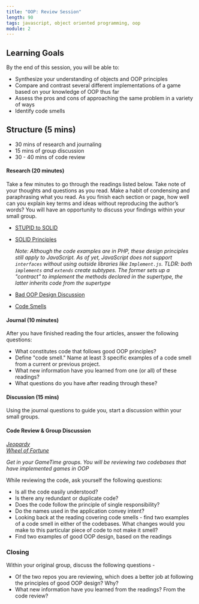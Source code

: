 ```yaml
---
title: "OOP: Review Session"
length: 90
tags: javascript, object oriented programming, oop
module: 2
---
```


## Learning Goals

By the end of this session, you will be able to:

- Synthesize your understanding of objects and OOP principles
- Compare and contrast several different implementations of a game based on your knowledge of OOP thus far
- Assess the pros and cons of approaching the same problem in a variety of ways
- Identify code smells

## Structure (5 mins)

* 30 mins of research and journaling
* 15 mins of group discussion
* 30 - 40 mins of code review

#### Research (20 minutes)

Take a few minutes to go through the readings listed below. Take note of your thoughts and questions as you read. Make a habit of condensing and paraphrasing what you read. As you finish each section or page, how well can you explain key terms and ideas without reproducing the author’s words? You will have an opportunity to discuss your findings within your small group. 


* [STUPID to SOLID](https://williamdurand.fr/2013/07/30/from-stupid-to-solid-code/)
* [SOLID Principles](https://scotch.io/bar-talk/s-o-l-i-d-the-first-five-principles-of-object-oriented-design)
  
  _Note: Although the code examples are in PHP, these design principles still apply to JavaScript. As of yet, JavaScript does not support `interfaces` without using outside libraries like `Implement.js`. TLDR: both `implements` and `extends` create subtypes. The former sets up a "contract" to implement the methods declared in the supertype, the latter inherits code from the supertype_

* [Bad OOP Design Discussion](https://stackoverflow.com/questions/345698/what-are-the-tell-tale-signs-of-bad-object-oriented-design)
* [Code Smells](https://blog.codinghorror.com/code-smells/)


#### Journal (10 minutes)

After you have finished reading the four articles, answer the following questions:
- What constitutes code that follows good OOP principles?
- Define "code smell." Name at least 3 specific examples of a code smell from a current or previous project.
- What new information have you learned from one (or all) of these readings?
- What questions do you have after reading through these?

#### Discussion (15 mins)

Using the journal questions to guide you, start a discussion within your small groups.

#### Code Review & Group Discussion

[*Jeopardy*](https://github.com/turingschool-examples/oop-review/tree/master/jeopardy)  
[*Wheel of Fortune*](https://github.com/turingschool-examples/oop-review/tree/master/wheel-of-fortune)

*Get in your GameTime groups. You will be reviewing two codebases that have implemented games in OOP*

<!-- WOF groups should be reviewing Jeopardy and vice versa. Family Feud can review either. Goal is to have groups review an unfamiliar codebase -->

While reviewing the code, ask yourself the following questions:

* Is all the code easily understood?
* Is there any redundant or duplicate code?
* Does the code follow the principle of single responsibility?
* Do the names used in the application convey intent?
* Looking back at the reading covering code smells - find two examples of a code smell in either of the codebases. What changes would you make to this particular piece of code to not make it smell?
* Find two examples of good OOP design, based on the readings

### Closing

Within your original group, discuss the following questions - 
* Of the two repos you are reviewing, which does a better job at following the principles of good OOP design? Why?
* What new information have you learned from the readings? From the code review?